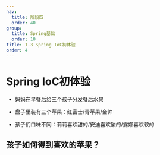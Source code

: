 ```yaml
---
nav:
  title: 阶段四
  order: 40
group:
  title: Spring基础
  order: 10
title: 1.3 Spring IoC初体验
order: 4
---
```


# Spring IoC初体验

- 妈妈在早餐后给三个孩子分发餐后水果
- 盘子里装有三个苹果：红富士/青苹果/金帅

- 孩子们口味不同：莉莉喜欢甜的/安迪喜欢酸的/露娜喜欢软的

## 孩子如何得到喜欢的苹果？


